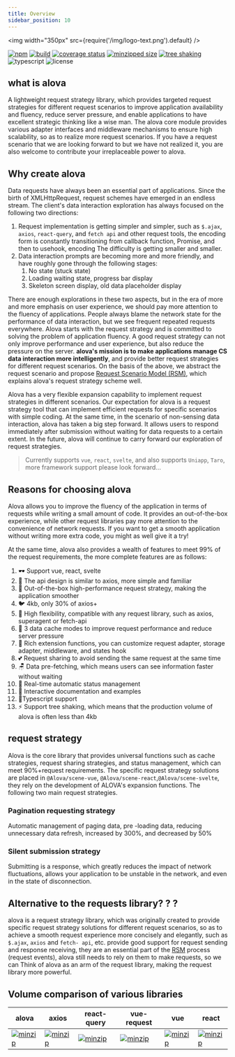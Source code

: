 ```yaml
---
title: Overview
sidebar_position: 10
---
```


<img width="350px" src={require('/img/logo-text.png').default} />

[![npm](https://img.shields.io/npm/v/alova)](https://www.npmjs.com/package/alova)
[![build](https://github.com/alovajs/alova/actions/workflows/main.yml/badge.svg?branch=main)](https://github.com/alovajs/alova/actions/workflows/main.yml)
[![coverage status](https://coveralls.io/repos/github/alovajs/alova/badge.svg?branch=main)](https://coveralls.io/github/alovajs/alova?branch=main)
[![minzipped size](https://badgen.net/bundlephobia/minzip/alova)](https://bundlephobia.com/package/alova)
[![tree shaking](https://badgen.net/bundlephobia/tree-shaking/alova)](https://bundlephobia.com/package/alova)
![typescript](https://badgen.net/badge/icon/typescript?icon=typescript&label)
![license](https://img.shields.io/badge/license-MIT-blue.svg)

## what is alova

A lightweight request strategy library, which provides targeted request strategies for different request scenarios to improve application availability and fluency, reduce server pressure, and enable applications to have excellent strategic thinking like a wise man. The alova core module provides various adapter interfaces and middleware mechanisms to ensure high scalability, so as to realize more request scenarios. If you have a request scenario that we are looking forward to but we have not realized it, you are also welcome to contribute your irreplaceable power to alova.

## Why create alova

Data requests have always been an essential part of applications. Since the birth of XMLHttpRequest, request schemes have emerged in an endless stream. The client's data interaction exploration has always focused on the following two directions:

1. Request implementation is getting simpler and simpler, such as `$.ajax`, `axios`, `react-query`, and `fetch api` and other request tools, the encoding form is constantly transitioning from callback function, Promise, and then to usehook, encoding The difficulty is getting smaller and smaller.
2. Data interaction prompts are becoming more and more friendly, and have roughly gone through the following stages:
   1. No state (stuck state)
   2. Loading waiting state, progress bar display
   3. Skeleton screen display, old data placeholder display

There are enough explorations in these two aspects, but in the era of more and more emphasis on user experience, we should pay more attention to the fluency of applications. People always blame the network state for the performance of data interaction, but we see frequent repeated requests everywhere.
Alova starts with the request strategy and is committed to solving the problem of application fluency. A good request strategy can not only improve performance and user experience, but also reduce the pressure on the server. **alova's mission is to make applications manage CS data interaction more intelligently**, and provide better request strategies for different request scenarios.
On the basis of the above, we abstract the request scenario and propose [Request Scenario Model (RSM)](../overview/RSM), which explains alova's request strategy scheme well.

Alova has a very flexible expansion capability to implement request strategies in different scenarios. Our expectation for alova is a request strategy tool that can implement efficient requests for specific scenarios with simple coding. At the same time, in the scenario of non-sensing data interaction, alova has taken a big step forward. It allows users to respond immediately after submission without waiting for data requests to a certain extent. In the future, alova will continue to carry forward our exploration of request strategies.

> Currently supports `vue`, `react`, `svelte`, and also supports `Uniapp`, `Taro`, more framework support please look forward...

## Reasons for choosing alova

Alova allows you to improve the fluency of the application in terms of requests while writing a small amount of code. It provides an out-of-the-box experience, while other request libraries pay more attention to the convenience of network requests. If you want to get a smooth application without writing more extra code, you might as well give it a try!

At the same time, alova also provides a wealth of features to meet 99% of the request requirements, the more complete features are as follows:

1. 🕶 Support vue, react, svelte
2. 📑 The api design is similar to axios, more simple and familiar
3. 🍵 Out-of-the-box high-performance request strategy, making the application smoother
4. 🐦 4kb, only 30% of axios+
5. 🔩 High flexibility, compatible with any request library, such as axios, superagent or fetch-api
6. 🔋 3 data cache modes to improve request performance and reduce server pressure
7. 🔌 Rich extension functions, you can customize request adapter, storage adapter, middleware, and states hook
8. 💕 Request sharing to avoid sending the same request at the same time
9. 🪑 Data pre-fetching, which means users can see information faster without waiting
10. 🦾 Real-time automatic status management
11. 🎪 Interactive documentation and examples
12. 🎈Typescript support
13. ⚡ Support tree shaking, which means that the production volume of alova is often less than 4kb

## request strategy

Alova is the core library that provides universal functions such as cache strategies, request sharing strategies, and status management, which can meet 90%+request requirements. The specific request strategy solutions are placed in `@Alova/scene-vue`, `@Alova/scene-react`,`@Alova/scene-svelte`, they rely on the development of ALOVA's expansion functions. The following two main request strategies.

### Pagination requesting strategy

Automatic management of paging data, pre -loading data, reducing unnecessary data refresh, increased by 300%, and decreased by 50%

### Silent submission strategy

Submitting is a response, which greatly reduces the impact of network fluctuations, allows your application to be unstable in the network, and even in the state of disconnection.

## Alternative to the requests library? ? ?

alova is a request strategy library, which was originally created to provide specific request strategy solutions for different request scenarios, so as to achieve a smooth request experience more concisely and elegantly, such as `$.ajax`, `axios` and `fetch- api`, etc. provide good support for request sending and response receiving, they are an essential part of the [RSM](./RSM) process (request events), alova still needs to rely on them to make requests, so we can Think of alova as an arm of the request library, making the request library more powerful.

## Volume comparison of various libraries

| alova                                                                                             | axios                                                                                             | react-query                                                                                                   | vue-request                                                                                                   | vue                                                                                           | react                                                                                                     |
| ------------------------------------------------------------------------------------------------- | ------------------------------------------------------------------------------------------------- | ------------------------------------------------------------------------------------------------------------- | ------------------------------------------------------------------------------------------------------------- | --------------------------------------------------------------------------------------------- | --------------------------------------------------------------------------------------------------------- |
| [![minzip](https://badgen.net/bundlephobia/minzip/alova)](https://bundlephobia.com/package/alova) | [![minzip](https://badgen.net/bundlephobia/minzip/axios)](https://bundlephobia.com/package/axios) | [![minzip](https://badgen.net/bundlephobia/minzip/react-query)](https://bundlephobia.com/package/react-query) | [![minzip](https://badgen.net/bundlephobia/minzip/vue-request)](https://bundlephobia.com/package/vue-request) | [![minzip](https://badgen.net/bundlephobia/minzip/vue)](https://bundlephobia.com/package/vue) | [![minzip](https://badgen.net/bundlephobia/minzip/react-dom)](https://bundlephobia.com/package/react-dom) |
